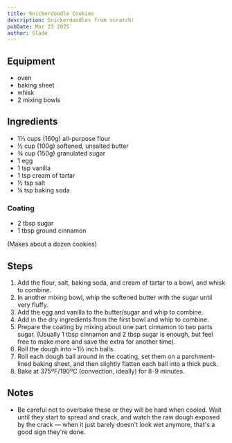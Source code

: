 ```yaml
---
title: Snickerdoodle Cookies
description: Snickerdoodles from scratch!
pubDate: Mar 23 2025
author: Slade
---
```


## Equipment 

- oven
- baking sheet
- whisk
- 2 mixing bowls

## Ingredients

- 1⅓ cups (160g) all-purpose flour
- ½ cup (100g) softened, unsalted butter
- ¾ cup (150g) granulated sugar
- 1 egg
- 1 tsp vanilla
- 1 tsp cream of tartar
- ½ tsp salt
- ¼ tsp baking soda

### Coating

- 2 tbsp sugar
- 1 tbsp ground cinnamon

(Makes about a dozen cookies)

## Steps

1. Add the flour, salt, baking soda, and cream of tartar to a bowl, and whisk to combine.
2. In another mixing bowl, whip the softened butter with the sugar until very fluffy.
3. Add the egg and vanilla to the butter/sugar and whip to combine.
4. Add in the dry ingredients from the first bowl and whip to combine.
5. Prepare the coating by mixing about one part cinnamon to two parts sugar. (Usually 1 tbsp cinnamon and 2 tbsp sugar is enough, but feel free to make more and save the extra for another time).
6. Roll the dough into ~1½ inch balls.
7. Roll each dough ball around in the coating, set them on a parchment-lined baking sheet, and then slightly flatten each ball into a thick puck.
8. Bake at 375ºF/190ºC (convection, ideally) for 8-9 minutes.

## Notes

- Be careful not to overbake these or they will be hard when cooled. Wait until they start to spread and crack, and watch the raw dough exposed by the crack — when it just barely doesn't look wet anymore, that's a good sign they're done.